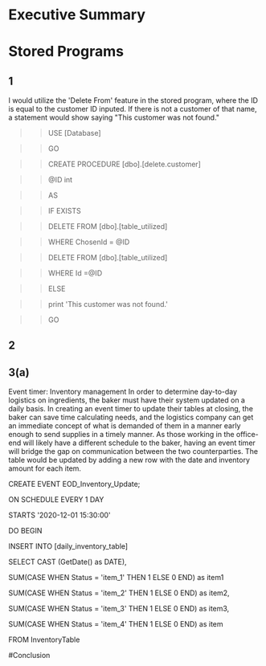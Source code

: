 
# Executive Summary

# Stored Programs

## 1
I would utilize the 'Delete From' feature in the stored program, where the ID is equal to the customer ID inputed.
If there is not a customer of that name, a statement would show saying "This customer was not found."

>>USE [Database]

>>GO

>>CREATE PROCEDURE [dbo].[delete.customer]

>>@ID int

>>AS

>>IF EXISTS

>>DELETE FROM [dbo].[table_utilized]

>>WHERE ChosenId = @ID

>>DELETE FROM [dbo].[table_utilized]

>>WHERE Id =@ID

>>ELSE

>>print 'This customer was not found.'


>>GO

## 2

## 3(a)
Event timer: Inventory management
In order to determine day-to-day logistics on ingredients, the baker must have their system updated on a daily basis. In creating an event timer to update their tables at closing, the baker can save time calculating needs, and the logistics company can get an immediate concept of what is demanded of them in a manner early enough to send supplies in a timely manner. As those working in the office-end will likely have a different schedule to the baker, having an event timer will bridge the gap on communication between the two counterparties. The table would be updated by adding a new row with the date and inventory amount for each item.

CREATE EVENT EOD_Inventory_Update;

ON SCHEDULE EVERY 1 DAY

STARTS '2020-12-01 15:30:00'

DO BEGIN

INSERT INTO [daily_inventory_table]

SELECT CAST (GetDate() as DATE),

SUM(CASE WHEN Status = 'item_1' THEN 1 ELSE 0 END) as item1

SUM(CASE WHEN Status = 'item_2' THEN 1 ELSE 0 END) as item2,

SUM(CASE WHEN Status = 'item_3' THEN 1 ELSE 0 END) as item3,

SUM(CASE WHEN Status = 'item_4' THEN 1 ELSE 0 END) as item

FROM InventoryTable



#Conclusion
